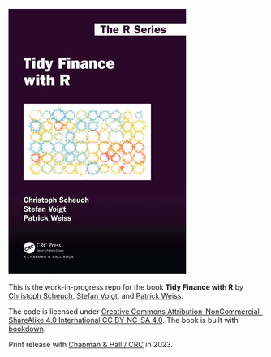 [![<img src="https://www.tidy-finance.org" class="logo" align="right" style="width:60px;"/>](cover_crc_tidy_finance.jpg)](www.tidy-finance.org)

This is the work-in-progress repo for the book **Tidy Finance with R** by [Christoph Scheuch](https://christophscheuch.github.io?utm_source=tidy-finance-repo), [Stefan Voigt](https://voigtstefan.me?utm_source=tidy-finance-repo), and [Patrick Weiss](https://sites.google.com/view/patrick-weiss?utm_source=tidy-finance-repo).

The code is licensed under [Creative Commons Attribution-NonCommercial-ShareAlike 4.0 International CC BY-NC-SA 4.0](https://creativecommons.org/licenses/by-nc-sa/4.0/). The book is built with [bookdown](https://bookdown.org/).

Print release with [Chapman & Hall / CRC](https://www.routledge.com/go/chapman-hall?utm_source=tidy-finance.org) in 2023.
